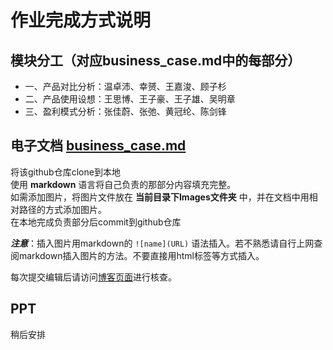 # 作业完成方式说明

## 模块分工（对应business_case.md中的每部分）
- 一、产品对比分析：温卓沛、幸赟、王嘉浚、顾子杉
- 二、产品使用设想：王思博、王子豪、王子雄、吴明章
- 三、盈利模式分析：张佳蔚、张弛、黄冠纶、陈剑锋


## 电子文档 [business_case.md](./business_case.md)
将该github仓库clone到本地<br>
使用 __markdown__ 语言将自己负责的那部分内容填充完整。<br>
如需添加图片，将图片文件放在 __当前目录下Images文件夹__ 中，并在文档中用相对路径的方式添加图片。<br>
在本地完成负责部分后commit到github仓库

__*注意*__：插入图片用markdown的 `![name](URL)` 语法插入。若不熟悉请自行上网查阅markdown插入图片的方法。不要直接用html标签等方式插入。

每次提交编辑后请访问[博客页面](https://invincible-inc.github.io/Second-Ordinary-Work/Products/business_case
)进行核查。

## PPT
稍后安排